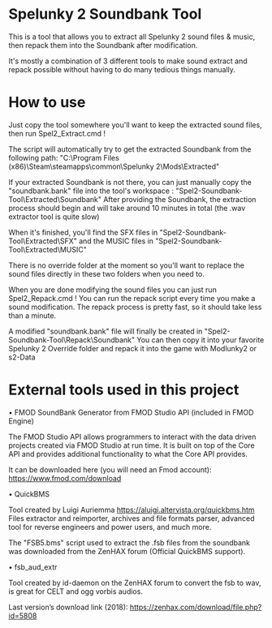 # Spelunky 2 Soundbank Tool

This is a tool that allows you to extract all Spelunky 2 sound files & music, then repack them into the Soundbank after modification.

It's mostly a combination of 3 different tools to make sound extract and repack possible without having to do many tedious things manually.

# How to use

Just copy the tool somewhere you'll want to keep the extracted sound files, then run Spel2_Extract.cmd !

The script will automatically try to get the extracted Soundbank from the following path:
"C:\Program Files (x86)\Steam\steamapps\common\Spelunky 2\Mods\Extracted\"

If your extracted Soundbank is not there, you can just manually copy the "soundbank.bank" file into the tool's workspace : "Spel2-Soundbank-Tool\Extracted\Soundbank\"
After providing the Soundbank, the extraction process should begin and will take around 10 minutes in total (the .wav extractor tool is quite slow)

When it's finished, you'll find the SFX files in "Spel2-Soundbank-Tool\Extracted\SFX\" 
and the MUSIC files in "Spel2-Soundbank-Tool\Extracted\MUSIC\"

There is no override folder at the moment so you'll want to replace the sound files directly in these two folders when you need to. 

When you are done modifying the sound files you can just run Spel2_Repack.cmd !
You can run the repack script every time you make a sound modification. The repack process is pretty fast, so it should take less than a minute.

A modified "soundbank.bank" file will finally be created in "Spel2-Soundbank-Tool\Repack\Soundbank\"
You can then copy it into your favorite Spelunky 2 Override folder and repack it into the game with Modlunky2 or s2-Data

# External tools used in this project

•	FMOD SoundBank Generator from FMOD Studio API (included in FMOD Engine)

The FMOD Studio API allows programmers to interact with the data driven projects created via FMOD Studio at run time. It is built on top of the Core API and provides additional functionality to what the Core API provides.

It can be downloaded here (you will need an Fmod account): https://www.fmod.com/download

•	QuickBMS

Tool created by Luigi Auriemma https://aluigi.altervista.org/quickbms.htm
Files extractor and reimporter, archives and file formats parser, advanced tool for reverse engineers and power users, and much more.

The "FSB5.bms" script used to extract the .fsb files from the soundbank was downloaded from the ZenHAX forum (Official QuickBMS support).

•	fsb_aud_extr

Tool created by id-daemon on the ZenHAX forum to convert the fsb to wav, is great for CELT and ogg vorbis audios.

Last version’s download link (2018): https://zenhax.com/download/file.php?id=5808 
